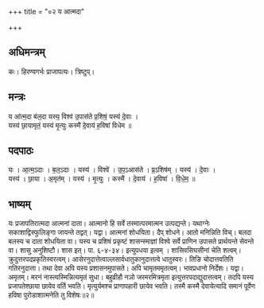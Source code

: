 +++
title = "०२ य आत्मदा"

+++
## अधिमन्त्रम्
कः। हिरण्यगर्भः प्राजापत्यः। त्रिष्टुप्।

## मन्त्रः
य आ॑त्म॒दा ब॑ल॒दा यस्य॒ विश्व॑ उ॒पास॑ते प्र॒शिषं॒ यस्य॑ दे॒वाः ।  
यस्य॑ छा॒यामृतं॒ यस्य॑ मृ॒त्युः कस्मै॑ दे॒वाय॑ ह॒विषा॑ विधेम ॥

## पदपाठः
यः । आ॒त्म॒ऽदाः । ब॒ल॒ऽदाः । यस्य॑ । विश्वे॑ । उ॒प॒ऽआस॑ते । प्र॒ऽशिष॑म् । यस्य॑ । दे॒वाः ।  
यस्य॑ । छा॒या । अ॒मृत॑म् । यस्य॑ । मृ॒त्युः । कस्मै॑ । दे॒वाय॑ । ह॒विषा॑ । वि॒धे॒म॒ ॥

## भाष्यम्
यः प्रजापतिरात्मदा आत्मनां दाता। आत्मानो हि सर्वे तस्मात्परमात्मन उत्पद्यन्ते। यथाग्नेः सकाशाद्विस्फुलिङ्गा जायन्ते तद्वत्। यद्वा। आत्मनां शोधयिता। दैप् शोधने। आतो मनिन्निति विच्। बलदा बलस्य च दाता शोधयिता वा। यस्य च प्रशिषं प्रकृष्टं शासन्स्माज्ञां विश्वे सर्वे प्राणिन उपासते प्रार्थयन्ते सेवन्ते वा। शासु अनुशिष्टौ। शास इत्। पा. ६-४-३४। इत्युपधया इत्वम् । शासिवसिघसीनां चेति शत्वम्। क्रुदुत्तरपदप्रकृतिस्वरत्वम्। आसेरनुदात्तेत्वाल्लसार्वधातुकानुदात्तत्वे धातुस्वरः। तिङि चोदात्तवतिति गतिरनुदात्ता। तथा देवा अपि यस्य प्रशासनमुपासते। अपि चामृतममृतत्वम्। भावप्रधानो निर्देशः। यद्वा। अमृतम्। मरनं नास्त्यस्मिन्नित्यमृतं सुधा। बहुव्रीहौ नञो जरमरमित्रमृता इत्युत्तरपदाद्युदात्तत्वम्। तदपि यस्य प्रजापतेश्छाया छायेव वर्ति भवति। मृत्युर्यमश्च प्राणापहारी छायेव भवति। तस्मै कस्मै देवायेत्यादि समानं पूर्वेण हविषा पुरोडाशात्मनेति तु विशेषः॥२॥